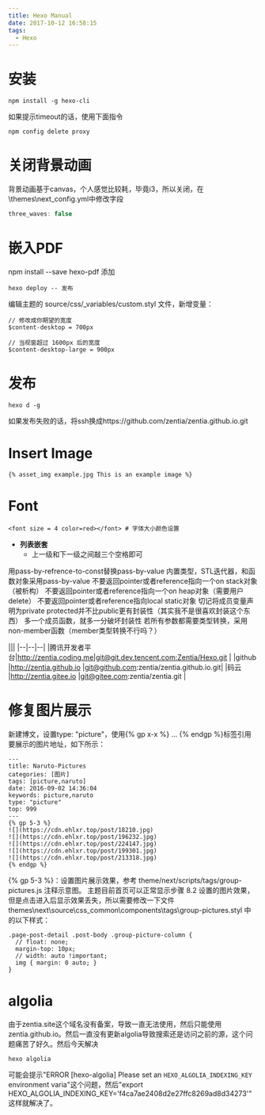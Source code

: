 ```yaml
---
title: Hexo Manual
date: 2017-10-12 16:58:15
tags:
  - Hexo
---
```

# 安装

	npm install -g hexo-cli

如果提示timeout的话，使用下面指令

	npm config delete proxy

# 关闭背景动画
背景动画基于canvas，个人感觉比较耗，毕竟i3，所以关闭，在\themes\next\_config.yml中修改字段
```javascript
three_waves: false
```

# 嵌入PDF
npm install --save hexo-pdf
添加

	hexo deploy -- 发布
编辑主题的 source/css/_variables/custom.styl 文件，新增变量：
```
// 修改成你期望的宽度
$content-desktop = 700px

// 当视窗超过 1600px 后的宽度
$content-desktop-large = 900px
```

# 发布

	hexo d -g

如果发布失败的话，将ssh换成https://github.com/zentia/zentia.github.io.git

# Insert Image
```
{% asset_img example.jpg This is an example image %}
```

# Font

```
<font size = 4 color=red></font> # 字体大小颜色设置
```

- **列表嵌套**
   + 上一级和下一级之间敲三个空格即可

用pass-by-refrence-to-const替换pass-by-value
内置类型，STL迭代器，和函数对象采用pass-by-value
不要返回pointer或者reference指向一个on stack对象（被析构）
不要返回pointer或者reference指向一个on heap对象（需要用户delete）
不要返回pointer或者reference指向local static对象
切记将成员变量声明为private
protected并不比public更有封装性（其实我不是很喜欢封装这个东西）
多一个成员函数，就多一分破坏封装性
若所有参数都需要类型转换，采用non-member函数（member类型转换不行吗？）

|||
|--|--|--|
|腾讯开发者平台|http://zentia.coding.me|git@git.dev.tencent.com:Zentia/Hexo.git   |
|github        |http://zentia.github.io     |git@github.com:zentia/zentia.github.io.git|
|码云          |http://zentia.gitee.io      |git@gitee.com:zentia/zentia.git           |

# 修复图片展示
新建博文，设置type: "picture"，使用{\% gp x-x \%} ... {\% endgp \%}标签引用要展示的图片地址，如下所示：
```
---
title: Naruto-Pictures
categories: [图片]
tags: [picture,naruto]
date: 2016-09-02 14:36:04
keywords: picture,naruto
type: "picture"
top: 999
---
{% gp 5-3 %}
![](https://cdn.ehlxr.top/post/18210.jpg)
![](https://cdn.ehlxr.top/post/196232.jpg)
![](https://cdn.ehlxr.top/post/224147.jpg)
![](https://cdn.ehlxr.top/post/199301.jpg)
![](https://cdn.ehlxr.top/post/213318.jpg)
{% endgp %}
```
{\% gp 5-3 \%}：设置图片展示效果，参考 theme/next/scripts/tags/group-pictures.js 注释示意图。
主题目前首页可以正常显示步骤 8.2 设置的图片效果，但是点击进入后显示效果丢失，所以需要修改一下文件 themes\next\source\css\_common\components\tags\group-pictures.styl 中的以下样式：
```
.page-post-detail .post-body .group-picture-column {
  // float: none;
  margin-top: 10px;
  // width: auto !important;
  img { margin: 0 auto; }
}
```

# algolia
由于zentia.site这个域名没有备案，导致一直无法使用，然后只能使用zentia.github.io。然后一直没有更新algolia导致搜索还是访问之前的源，这个问题痛苦了好久。然后今天解决

    hexo algolia

可能会提示"ERROR [hexo-algolia] Please set an `HEXO_ALGOLIA_INDEXING_KEY` environment varia"这个问题，然后"export HEXO_ALGOLIA_INDEXING_KEY='f4ca7ae2408d2e27ffc8269ad8d34273'"这样就解决了。